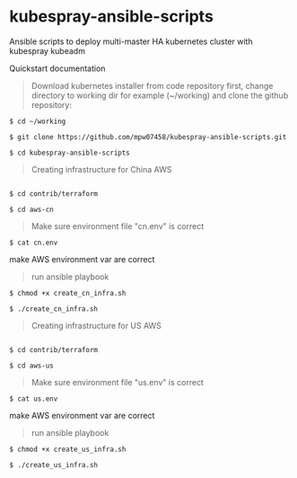 # kubespray-ansible-scripts
Ansible scripts to deploy multi-master HA kubernetes cluster with kubespray kubeadm

 Quickstart documentation

> Download kubernetes installer from code repository
first, change directory to working dir for example (~/working) and clone the github repository:

```
$ cd ~/working

$ git clone https://github.com/mpw07458/kubespray-ansible-scripts.git

$ cd kubespray-ansible-scripts

```

> Creating infrastructure for China AWS

```

$ cd contrib/terraform

$ cd aws-cn

```
> Make sure environment file "cn.env" is correct

```
$ cat cn.env
```

make AWS environment var are correct

> run ansible playbook
```
$ chmod +x create_cn_infra.sh

$ ./create_cn_infra.sh

```

> Creating infrastructure for US AWS

```

$ cd contrib/terraform

$ cd aws-us

```
> Make sure environment file "us.env" is correct

```
$ cat us.env
```

make AWS environment var are correct

> run ansible playbook
```
$ chmod +x create_us_infra.sh

$ ./create_us_infra.sh


